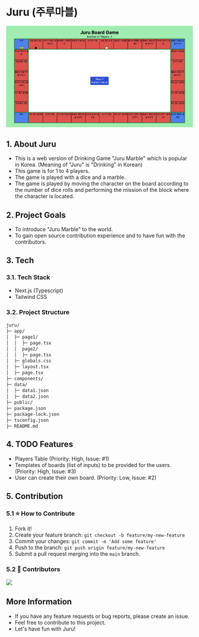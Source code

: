 # Juru (주루마블)

![Juru Marble](/assets/board_page.png)

## 1. About Juru

- This is a web version of Drinking Game "Juru Marble" which is popular in Korea. (Meaning of "Juru" is "Drinking" in Korean)
- This game is for 1 to 4 players.
- The game is played with a dice and a marble.
- The game is played by moving the character on the board according to the number of dice rolls and performing the mission of the block where the character is located.

## 2. Project Goals

- To introduce "Juru Marble" to the world.
- To gain open source contribution experience and to have fun with the contributors.

## 3. Tech

### 3.1. Tech Stack

- Next.js (Typescript)
- Tailwind CSS

### 3.2. Project Structure

```
juru/
├─ app/
│  ├─ page1/
│  │  ├─ page.tsx
│  │  page2/
│  │  ├─ page.tsx
│  ├─ globals.css
│  ├─ layout.tsx
│  ├─ page.tsx
├─ components/
├─ data/
│  ├─ data1.json
│  ├─ data2.json
├─ public/
├─ package.json
├─ package-lock.json
├─ tsconfig.json
├─ README.md
```

## 4. TODO Features

- Players Table (Priority: High, Issue: #1)
- Templates of boards (list of inputs) to be provided for the users. (Priority: High, Issue: #3)
- User can create their own board. (Priority: Low, Issue: #2)

## 5. Contribution

### 5.1 :star: How to Contribute

1. Fork it!
2. Create your feature branch: `git checkout -b feature/my-new-feature`
3. Commit your changes: `git commit -m 'Add some feature'`
4. Push to the branch: `git push origin feature/my-new-feature`
5. Submit a pull request merging into the `main` branch.

### 5.2 :wave: Contributors

<a href="https://github.com/aptheparker/juru/graphs/contributors">
  <img src="https://contrib.rocks/image?repo=aptheparker/juru" />
</a>

## More Information

- If you have any feature requests or bug reports, please create an issue.
- Feel free to contribute to this project.
- Let's have fun with Juru!
